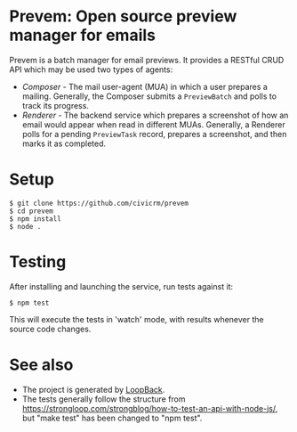 # Prevem: Open source preview manager for emails

Prevem is a batch manager for email previews. It provides a RESTful CRUD API
which may be used two types of agents:

 * *Composer* - The mail user-agent (MUA) in which a user prepares a mailing.
   Generally, the Composer submits a `PreviewBatch` and polls to track its progress.
 * *Renderer* - The backend service which prepares a screenshot of how an email would
   appear when read in different MUAs. Generally, a Renderer polls for a pending
   `PreviewTask` record, prepares a screenshot, and then marks it as completed.

# Setup

```
$ git clone https://github.com/civicrm/prevem
$ cd prevem
$ npm install
$ node .
```

# Testing

After installing and launching the service, run tests against it:

```
$ npm test
```

This will execute the tests in 'watch' mode, with results whenever the
source code changes.

# See also

 * The project is generated by [LoopBack](http://loopback.io).
 * The tests generally follow the structure from https://strongloop.com/strongblog/how-to-test-an-api-with-node-js/,
   but "make test" has been changed to "npm test".

